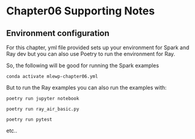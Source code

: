 # Chapter06 Supporting Notes

## Environment configuration
For this chapter, yml file provided sets up your environment for Spark and Ray dev but you can also use Poetry to run the environment for Ray.

So, the following will be good for running the Spark examples
```
conda activate mlewp-chapter06.yml
```

But to run the Ray examples you can also run the examples with:

```
poetry run jupyter notebook
```

```
poetry run ray_air_basic.py
```

```
poetry run pytest
```
etc..